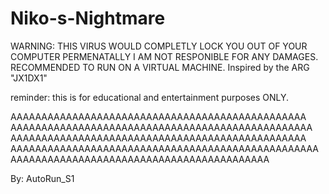 # Niko-s-Nightmare

WARNING:
THIS VIRUS WOULD COMPLETLY LOCK YOU OUT OF YOUR COMPUTER PERMENATALLY
I AM NOT RESPONIBLE FOR ANY DAMAGES. RECOMMENDED TO RUN ON A VIRTUAL MACHINE.
Inspired by the ARG "JX1DX1"

reminder:
this is for educational and entertainment purposes ONLY.

AAAAAAAAAAAAAAAAAAAAAAAAAAAAAAAAAAAAAAAAAAAAAAAA
AAAAAAAAAAAAAAAAAAAAAAAAAAAAAAAAAAAAAAAAAAAAAAAAA
AAAAAAAAAAAAAAAAAAAAAAAAAAAAAAAAAAAAAAAAAAAAAAAA
AAAAAAAAAAAAAAAAAAAAAAAAAAAAAAAAAAAAAAAAAAAAAAAAAA
AAAAAAAAAAAAAAAAAAAAAAAAAAAAAAAAAAAAAAAAAA

By: AutoRun_S1
